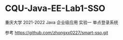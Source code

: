 # CQU-Java-EE-Lab1-SSO
重庆大学 2021-2022 Java 企业级应用 实验一 单点登录系统

参考 https://github.com/zhongxx0227/smart-sso.git

